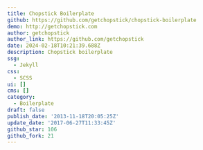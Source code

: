 ```yaml
---
title: Chopstick Boilerplate
github: https://github.com/getchopstick/chopstick-boilerplate
demo: http://getchopstick.com
author: getchopstick
author_link: https://github.com/getchopstick
date: 2024-02-18T10:21:39.688Z
description: Chopstick boilerplate
ssg:
  - Jekyll
css:
  - SCSS
ui: []
cms: []
category:
  - Boilerplate
draft: false
publish_date: '2013-11-18T20:05:25Z'
update_date: '2017-06-27T11:33:45Z'
github_star: 106
github_fork: 21
---
```

